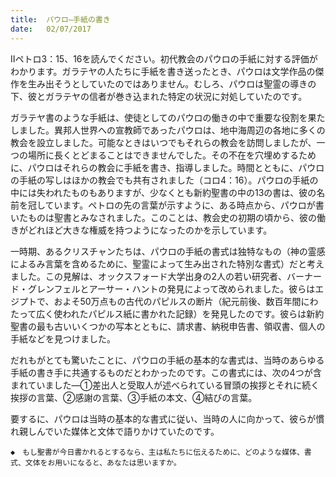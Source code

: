 ```yaml
---
title:  パウロ―手紙の書き
date:   02/07/2017
---
```


Ⅱペトロ3：15、16を読んでください。初代教会のパウロの手紙に対する評価がわかります。ガラテヤの人たちに手紙を書き送ったとき、パウロは文学作品の傑作を生み出そうとしていたのではありません。むしろ、パウロは聖霊の導きの下、彼とガラテヤの信者が巻き込まれた特定の状況に対処していたのです。

ガラテヤ書のような手紙は、使徒としてのパウロの働きの中で重要な役割を果たしました。異邦人世界への宣教師であったパウロは、地中海周辺の各地に多くの教会を設立しました。可能なときはいつでもそれらの教会を訪問しましたが、一つの場所に長くとどまることはできませんでした。その不在を穴埋めするために、パウロはそれらの教会に手紙を書き、指導しました。時間とともに、パウロの手紙の写しはほかの教会でも共有されました（コロ4：16）。パウロの手紙の中には失われたものもありますが、少なくとも新約聖書の中の13の書は、彼の名前を冠しています。ペトロの先の言葉が示すように、ある時点から、パウロが書いたものは聖書とみなされました。このことは、教会史の初期の頃から、彼の働きがどれほど大きな権威を持つようになったのかを示しています。

一時期、あるクリスチャンたちは、パウロの手紙の書式は独特なもの（神の霊感によるみ言葉を含めるために、聖霊によって生み出された特別な書式）だと考えました。この見解は、オックスフォード大学出身の2人の若い研究者、バーナード・グレンフェルとアーサー・ハントの発見によって改められました。彼らはエジプトで、およそ50万点もの古代のパピルスの断片（紀元前後、数百年間にわたって広く使われたパピルス紙に書かれた記録）を発見したのです。彼らは新約聖書の最も古いいくつかの写本とともに、請求書、納税申告書、領収書、個人の手紙などを見つけました。

だれもがとても驚いたことに、パウロの手紙の基本的な書式は、当時のあらゆる手紙の書き手に共通するものだとわかったのです。この書式には、次の4つが含まれていました―①差出人と受取人が述べられている冒頭の挨拶とそれに続く挨拶の言葉、②感謝の言葉、③手紙の本文、④結びの言葉。

要するに、パウロは当時の基本的な書式に従い、当時の人に向かって、彼らが慣れ親しんでいた媒体と文体で語りかけていたのです。

`◆　もし聖書が今日書かれるとするなら、主は私たちに伝えるために、どのような媒体、書式、文体をお用いになると、あなたは思いますか。`
